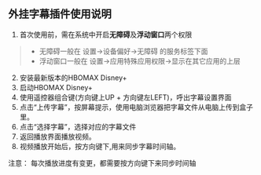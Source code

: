 ## 外挂字幕插件使用说明

1. 首次使用前，需在系统中开启**无障碍**及**浮动窗口**两个权限
> + 无障碍一般在 设置->设备偏好->无障碍 的服务标签下面
> + 浮动窗口一般在 设置->应用特殊应用权限->显示在其它应用的上层
2. 安装最新版本的HBOMAX Disney+
3. 启动HBOMAX Disney+ 
4. 使用遥控器组合键(方向键上UP + 方向键左LEFT)，呼出字幕设置界面
5. 点击“上传字幕”，按屏幕提示，使用电脑浏览器把字幕文件从电脑上传到盒子里。
6. 点击“选择字幕”，选择对应的字幕文件 
7. 返回播放界面播放视频。
8. 视频播放开始后，按方向键下,用来同步字幕时间轴。

注意： 每次播放进度有变更，都需要按方向键下来同步时间轴
